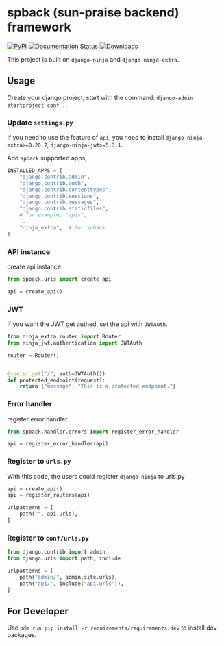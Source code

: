 # spback (sun-praise backend) framework

[![PyPI](https://img.shields.io/pypi/v/spback.svg)](https://pypi.python.org/pypi/spback/)
[![Documentation Status](https://readthedocs.org/projects/spback/badge/?version=latest)](https://spback.readthedocs.io/en/latest/?badge=latest) [![Downloads](https://pepy.tech/badge/spback/week)](https://pepy.tech/project/spback)

This project is built on `django-ninja` and `django-ninja-extra`.

## Usage

Create your django project, start with the command: `django-admin startproject conf .`.

### Update `settings.py`

If you need to use the feature of `api`, you need to install `django-ninja-extra>=0.20.7`, `django-ninja-jwt>=5.3.1`.

Add `spback` supported apps,

```python
INSTALLED_APPS = [
    "django.contrib.admin",
    "django.contrib.auth",
    "django.contrib.contenttypes",
    "django.contrib.sessions",
    "django.contrib.messages",
    "django.contrib.staticfiles",
    # for example, "apis",
    ...
    "ninja_extra",  # for spback
]
```

### API instance

create api instance.

```python
from spback.urls import create_api

api = create_api()
```

### JWT

If you want the JWT get authed, set the api with `JWTAuth`.

```python
from ninja_extra.router import Router
from ninja_jwt.authentication import JWTAuth

router = Router()


@router.get("/", auth=JWTAuth())
def protected_endpoint(request):
    return {"message": "This is a protected endpoint."}

```

### Error handler

register error handler

```python
from spback.handler.errors import register_error_handler

api = register_error_handler(api)
```

### Register to `urls.py`

With this code, the users could register `django-ninja` to urls.py

```python
api = create_api()
api = register_routers(api)

urlpatterns = [
    path("", api.urls),
]

```

### Register to `conf/urls.py`

```python
from django.contrib import admin
from django.urls import path, include

urlpatterns = [
    path("admin/", admin.site.urls),
    path("api/", include("api.urls")),
]
```

## For Developer

Use `pdm run pip install -r requirements/requirements.dev` to install dev packages.
